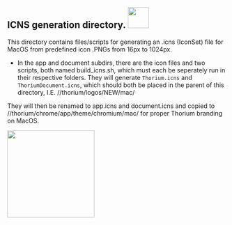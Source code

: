 ## ICNS generation directory. <img src="https://github.com/Alex313031/thorium/blob/main/logos/NEW/mac/icon_2048px.png" width="48">

This directory contains files/scripts for generating an .icns (IconSet) file for MacOS from predefined icon .PNGs from 16px to 1024px.

 - In the app and document subdirs, there are the icon files and two scripts, both named build_icns.sh, which must each be seperately run in their respective folders.
They will generate `Thorium.icns` and `ThoriumDocument.icns`, which should both be placed in the parent of this directory, I.E. //thorium/logos/NEW/mac/

They will then be renamed to app.icns and document.icns and copied to //thorium/chrome/app/theme/chromium/mac/ for proper Thorium branding on MacOS.

<img src="https://github.com/Alex313031/thorium/blob/main/logos/NEW/mac/apple.png" width="200">
